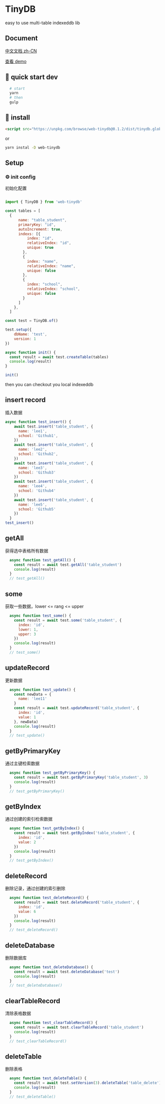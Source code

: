 # TinyDB

easy to use multi-table indexeddb lib

## Document

[中文文档 zh-CN](docs/ApiDocument.md)

[查看 demo](https://hondrytravis.github.io/TinyDB/)

## 🌟 quick start dev

```sh
  # start
  yarn 
  # then
  gulp
```

## 🔨 install

```html
<script src="https://unpkg.com/browse/web-tinydb@0.1.2/dist/tinydb.global.js"></script>
```

or

```bash
yarn instal -D web-tinydb
```

## Setup

### ⚙ init config

初始化配置

```js

import { TinyDB } from 'web-tinydb'

const tables = [
  {
      name: "table_student",
      primaryKey: "id",
      autoIncrement: true,
      indexs: [{
          index: "id",
          relativeIndex: "id",
          unique: true
        },
        {
          index: "name",
          relativeIndex: "name",
          unique: false
        },
        {
          index: "school",
          relativeIndex: "school",
          unique: false
        }
      ]
    },
  ]

const test = TinyDB.of()

test.setup({
    dbName: 'test',
    version: 1
})

async function init() {
  const result = await test.createTable(tables)
  console.log(result)
}

init()
```

then you can checkout you local indexeddb

## insert record

插入数据

```js
async function test_insert() {
    await test.insert('table_student', {
      name: 'lee1',
      school: 'Github1',
    })
    await test.insert('table_student', {
      name: 'lee2',
      school: 'Github2',
    })
    await test.insert('table_student', {
      name: 'lee3',
      school: 'Github3'
    })
    await test.insert('table_student', {
      name: 'lee4',
      school: 'Github4'
    })
    await test.insert('table_student', {
      name: 'lee5',
      school: 'Github5'
    })
  }
test_insert()
```

## getAll

获得选中表格所有数据

```js
  async function test_getAll() {
    const result = await test.getAll('table_student')
    console.log(result)
  }
  // test_getAll()
```

## some

获取一些数据，lower <= rang <= upper

```js
  async function test_some() {
    const result = await test.some('table_student', {
      index: 'id',
      lower: 1,
      upper: 3
    })
    console.log(result)
  }
  // test_some()
```

## updateRecord

更新数据

```js
  async function test_update() {
    const newData = {
      name: 'lee11'
    }
    const result = await test.updateRecord('table_student', {
      index: 'id',
      value: 1
    }, newData)
    console.log(result)
  }
  // test_update()
```

## getByPrimaryKey

通过主键检索数据

```js
  async function test_getByPrimaryKey() {
    const result = await test.getByPrimaryKey('table_student', 3)
    console.log(result)
  }
  // test_getByPrimaryKey()
```

## getByIndex

通过创建的索引检索数据

```js
  async function test_getByIndex() {
    const result = await test.getByIndex('table_student', {
      index: 'id',
      value: 2
    })
    console.log(result)
  }
  // test_getByIndex()
```

## deleteRecord

删除记录，通过创建的索引删除

```js
  async function test_deleteRecord() {
    const result = await test.deleteRecord('table_student', {
      index: 'id',
      value: 6
    })
    console.log(result)
  }
  // test_deleteRecord()
```

## deleteDatabase

删除数据库

```js
  async function test_deleteDatabase() {
    const result = await test.deleteDatabase('test')
    console.log(result)
  }
  // test_deleteDatabase()
```

## clearTableRecord

清除表格数据

```js
  async function test_clearTableRecord() {
    const result = await test.clearTableRecord('table_student')
    console.log(result)
  }
  // test_clearTableRecord()
```

## deleteTable

删除表格

```js
  async function test_deleteTable() {
    const result = await test.setVersion(3).deleteTable('table_delete')
    console.log(result)
  }
  // test_deleteTable()
```
